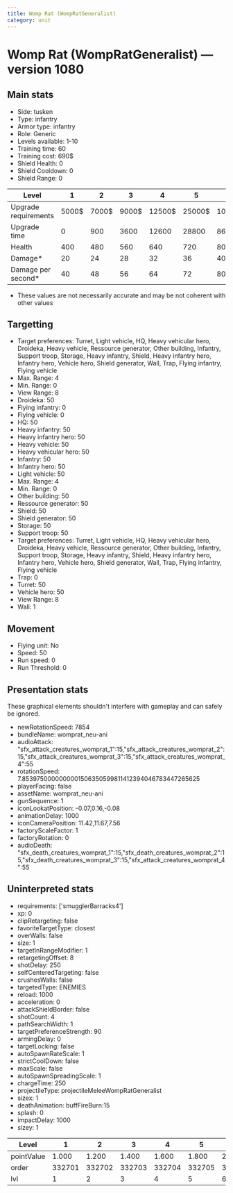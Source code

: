 ```yaml
---
title: Womp Rat (WompRatGeneralist)
category: unit
---
```


# Womp Rat (WompRatGeneralist) — version 1080

## Main stats

  * Side: tusken
  * Type: infantry
  * Armor type: infantry
  * Role: Generic
  * Levels available: 1-10
  * Training time: 60
  * Training cost: 690$
  * Shield Health: 0
  * Shield Cooldown: 0
  * Shield Range: 0

|Level               |1    |2    |3    |4     |5     |6      |7      |8      |9       |10      |
|--------------------|-----|-----|-----|------|------|-------|-------|-------|--------|--------|
|Upgrade requirements|5000$|7000$|9000$|12500$|25000$|100000$|160000$|320000$|1000000$|1750000$|
|Upgrade time        |0    |900  |3600 |12600 |28800 |86400  |172800 |302400 |432000  |691200  |
|Health              |400  |480  |560  |640   |720   |800    |880    |960    |1040    |1200    |
|Damage*             |20   |24   |28   |32    |36    |40     |44     |48     |52      |60      |
|Damage per second*  |40   |48   |56   |64    |72    |80     |88     |96     |104     |120     |

* These values are not necessarily accurate and may be not coherent with other values

## Targetting

  * Target preferences: Turret, Light vehicle, HQ, Heavy vehicular hero, Droideka, Heavy vehicle, Ressource generator, Other building, Infantry, Support troop, Storage, Heavy infantry, Shield, Heavy infantry hero, Infantry hero, Vehicle hero, Shield generator, Wall, Trap, Flying infantry, Flying vehicle
  * Max. Range: 4
  * Min. Range: 0
  * View Range: 8
  * Droideka: 50
  * Flying infantry: 0
  * Flying vehicle: 0
  * HQ: 50
  * Heavy infantry: 50
  * Heavy infantry hero: 50
  * Heavy vehicle: 50
  * Heavy vehicular hero: 50
  * Infantry: 50
  * Infantry hero: 50
  * Light vehicle: 50
  * Max. Range: 4
  * Min. Range: 0
  * Other building: 50
  * Ressource generator: 50
  * Shield: 50
  * Shield generator: 50
  * Storage: 50
  * Support troop: 50
  * Target preferences: Turret, Light vehicle, HQ, Heavy vehicular hero, Droideka, Heavy vehicle, Ressource generator, Other building, Infantry, Support troop, Storage, Heavy infantry, Shield, Heavy infantry hero, Infantry hero, Vehicle hero, Shield generator, Wall, Trap, Flying infantry, Flying vehicle
  * Trap: 0
  * Turret: 50
  * Vehicle hero: 50
  * View Range: 8
  * Wall: 1

## Movement

  * Flying unit: No
  * Speed: 50
  * Run speed: 0
  * Run Threshold: 0

## Presentation stats

These graphical elements shouldn't interfere with gameplay and can safely be ignored.

  * newRotationSpeed: 7854
  * bundleName: womprat_neu-ani
  * audioAttack: "sfx_attack_creatures_womprat_1":15,"sfx_attack_creatures_womprat_2":15,"sfx_attack_creatures_womprat_3":15,"sfx_attack_creatures_womprat_4":55
  * rotationSpeed: 7.8539750000000001506350599811412394046783447265625
  * playerFacing: false
  * assetName: womprat_neu-ani
  * gunSequence: 1
  * iconLookatPosition: -0.07,0.16,-0.08
  * animationDelay: 1000
  * iconCameraPosition: 11.42,11.67,7.56
  * factoryScaleFactor: 1
  * factoryRotation: 0
  * audioDeath: "sfx_death_creatures_womprat_1":15,"sfx_death_creatures_womprat_2":15,"sfx_death_creatures_womprat_3":15,"sfx_attack_creatures_womprat_4":55

## Uninterpreted stats

  * requirements: ['smugglerBarracks4']
  * xp: 0
  * clipRetargeting: false
  * favoriteTargetType: closest
  * overWalls: false
  * size: 1
  * targetInRangeModifier: 1
  * retargetingOffset: 8
  * shotDelay: 250
  * selfCenteredTargeting: false
  * crushesWalls: false
  * targetedType: ENEMIES
  * reload: 1000
  * acceleration: 0
  * attackShieldBorder: false
  * shotCount: 4
  * pathSearchWidth: 1
  * targetPreferenceStrength: 90
  * armingDelay: 0
  * targetLocking: false
  * autoSpawnRateScale: 1
  * strictCoolDown: false
  * maxScale: false
  * autoSpawnSpreadingScale: 1
  * chargeTime: 250
  * projectileType: projectileMeleeWompRatGeneralist
  * sizex: 1
  * deathAnimation: buffFireBurn:15
  * splash: 0
  * impactDelay: 1000
  * sizey: 1

|Level     |1     |2     |3     |4     |5     |6     |7     |8     |9     |10    |
|----------|------|------|------|------|------|------|------|------|------|------|
|pointValue|1.000 |1.200 |1.400 |1.600 |1.800 |2.000 |2.200 |2.400 |2.600 |3.000 |
|order     |332701|332702|332703|332704|332705|332706|332707|332708|332709|332710|
|lvl       |1     |2     |3     |4     |5     |6     |7     |8     |9     |10    |

